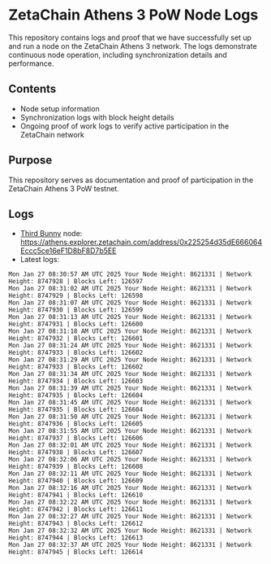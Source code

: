 # ZetaChain Athens 3 PoW Node Logs
This repository contains logs and proof that we have successfully set up and run a node on the ZetaChain Athens 3 network. The logs demonstrate continuous node operation, including synchronization details and performance.

## Contents
- Node setup information
- Synchronization logs with block height details
- Ongoing proof of work logs to verify active participation in the ZetaChain network

## Purpose
This repository serves as documentation and proof of participation in the ZetaChain Athens 3 PoW testnet.

## Logs

- [Third Bunny](https://thirdbunny.xyz/) node: https://athens.explorer.zetachain.com/address/0x225254d35dE666064Eccc5ce16eF1D8bF8D7b5EE
- Latest logs:
```
Mon Jan 27 08:30:57 AM UTC 2025 Your Node Height: 8621331 | Network Height: 8747928 | Blocks Left: 126597
Mon Jan 27 08:31:02 AM UTC 2025 Your Node Height: 8621331 | Network Height: 8747929 | Blocks Left: 126598
Mon Jan 27 08:31:07 AM UTC 2025 Your Node Height: 8621331 | Network Height: 8747930 | Blocks Left: 126599
Mon Jan 27 08:31:13 AM UTC 2025 Your Node Height: 8621331 | Network Height: 8747931 | Blocks Left: 126600
Mon Jan 27 08:31:18 AM UTC 2025 Your Node Height: 8621331 | Network Height: 8747932 | Blocks Left: 126601
Mon Jan 27 08:31:24 AM UTC 2025 Your Node Height: 8621331 | Network Height: 8747933 | Blocks Left: 126602
Mon Jan 27 08:31:29 AM UTC 2025 Your Node Height: 8621331 | Network Height: 8747933 | Blocks Left: 126602
Mon Jan 27 08:31:34 AM UTC 2025 Your Node Height: 8621331 | Network Height: 8747934 | Blocks Left: 126603
Mon Jan 27 08:31:39 AM UTC 2025 Your Node Height: 8621331 | Network Height: 8747935 | Blocks Left: 126604
Mon Jan 27 08:31:45 AM UTC 2025 Your Node Height: 8621331 | Network Height: 8747935 | Blocks Left: 126604
Mon Jan 27 08:31:50 AM UTC 2025 Your Node Height: 8621331 | Network Height: 8747936 | Blocks Left: 126605
Mon Jan 27 08:31:55 AM UTC 2025 Your Node Height: 8621331 | Network Height: 8747937 | Blocks Left: 126606
Mon Jan 27 08:32:01 AM UTC 2025 Your Node Height: 8621331 | Network Height: 8747938 | Blocks Left: 126607
Mon Jan 27 08:32:06 AM UTC 2025 Your Node Height: 8621331 | Network Height: 8747939 | Blocks Left: 126608
Mon Jan 27 08:32:11 AM UTC 2025 Your Node Height: 8621331 | Network Height: 8747940 | Blocks Left: 126609
Mon Jan 27 08:32:16 AM UTC 2025 Your Node Height: 8621331 | Network Height: 8747941 | Blocks Left: 126610
Mon Jan 27 08:32:22 AM UTC 2025 Your Node Height: 8621331 | Network Height: 8747942 | Blocks Left: 126611
Mon Jan 27 08:32:27 AM UTC 2025 Your Node Height: 8621331 | Network Height: 8747943 | Blocks Left: 126612
Mon Jan 27 08:32:32 AM UTC 2025 Your Node Height: 8621331 | Network Height: 8747944 | Blocks Left: 126613
Mon Jan 27 08:32:37 AM UTC 2025 Your Node Height: 8621331 | Network Height: 8747945 | Blocks Left: 126614
```
